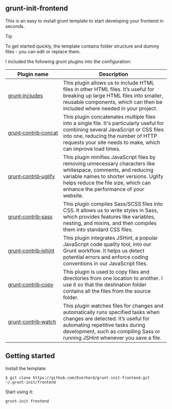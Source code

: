 ## grunt-init-frontend
This is an easy to install grunt template to start developing your frontend in seconds.

> [!TIP]
> To get started quickly, the template contains folder structure and dummy files - you can edit or replace them.

I included the following grunt plugins into the configuration:

| Plugin name                                                                            | Description                                                                                                                                                                                                                                |
|----------------------------------------------------------------------------------------|--------------------------------------------------------------------------------------------------------------------------------------------------------------------------------------------------------------------------------------------|
| [grunt&#8209;includes](https://www.npmjs.com/package/grunt-includes)                   | This plugin allows us to include HTML files in other HTML files. It’s useful for breaking up large HTML files into smaller, reusable components, which can then be included where needed in your project.                                  |
| [grunt&#8209;contrib&#8209;concat](https://www.npmjs.com/package/grunt-contrib-concat) | This plugin concatenates multiple files into a single file. It's particularly useful for combining several JavaScript or CSS files into one, reducing the number of HTTP requests your site needs to make, which can improve load times.   |
| [grunt&#8209;contrib&#8209;uglify](https://www.npmjs.com/package/grunt-contrib-uglify) | This plugin minifies JavaScript files by removing unnecessary characters like whitespace, comments, and reducing variable names to shorter versions. Uglify helps reduce the file size, which can enhance the performance of your website. |
| [grunt&#8209;contrib&#8209;sass](https://www.npmjs.com/package/grunt-contrib-sass)     | This plugin compiles Sass/SCSS files into CSS. It allows us to write styles in Sass, which provides features like variables, nesting, and mixins, and then compiles them into standard CSS files.                                          |
| [grunt&#8209;contrib&#8209;jshint](https://www.npmjs.com/package/grunt-contrib-jshint) | This plugin integrates JSHint, a popular JavaScript code quality tool, into our Grunt workflow. It helps us detect potential errors and enforce coding conventions in our JavaScript files.                                                |
| [grunt&#8209;contrib&#8209;copy](https://www.npmjs.com/package/grunt-contrib-copy)     | This plugin is used to copy files and directories from one location to another. I use it so that the destination folder contains all the files from the source folder.                                                                     |
| [grunt&#8209;contrib&#8209;watch](https://www.npmjs.com/package/grunt-contrib-watch)   | This plugin watches files for changes and automatically runs specified tasks when changes are detected. It’s useful for automating repetitive tasks during development, such as compiling Sass or running JSHint whenever you save a file. |

## Getting started
Install the template:
```shell
$ git clone https://github.com/Everhard/grunt-init-frontend.git ~/.grunt-init/frontend
```
Start using it:
```shell
grunt-init frontend
```
